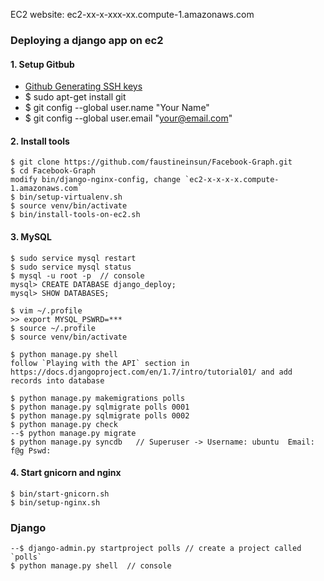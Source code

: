 EC2 website: ec2-xx-x-xxx-xx.compute-1.amazonaws.com

### Deploying a django app on ec2

#### 1. Setup Gitbub

* [Github Generating SSH keys](https://help.github.com/articles/generating-ssh-keys/)
* $ sudo apt-get install git
* $ git config --global user.name "Your Name"
* $ git config --global user.email "your@email.com"
	
#### 2. Install tools

```
$ git clone https://github.com/faustineinsun/Facebook-Graph.git
$ cd Facebook-Graph
modify bin/django-nginx-config, change `ec2-x-x-x-x.compute-1.amazonaws.com`
$ bin/setup-virtualenv.sh
$ source venv/bin/activate
$ bin/install-tools-on-ec2.sh
```

#### 3. MySQL

```
$ sudo service mysql restart
$ sudo service mysql status
$ mysql -u root -p  // console
mysql> CREATE DATABASE django_deploy;
mysql> SHOW DATABASES;

$ vim ~/.profile
>> export MYSQL_PSWRD=***
$ source ~/.profile
$ source venv/bin/activate

$ python manage.py shell
follow `Playing with the API` section in https://docs.djangoproject.com/en/1.7/intro/tutorial01/ and add records into database

$ python manage.py makemigrations polls 
$ python manage.py sqlmigrate polls 0001
$ python manage.py sqlmigrate polls 0002
$ python manage.py check
--$ python manage.py migrate
$ python manage.py syncdb   // Superuser -> Username: ubuntu  Email: f@g Pswd:
```

#### 4. Start gnicorn and nginx

```
$ bin/start-gnicorn.sh
$ bin/setup-nginx.sh
```

### Django

```
--$ django-admin.py startproject polls // create a project called `polls`
$ python manage.py shell  // console
```

